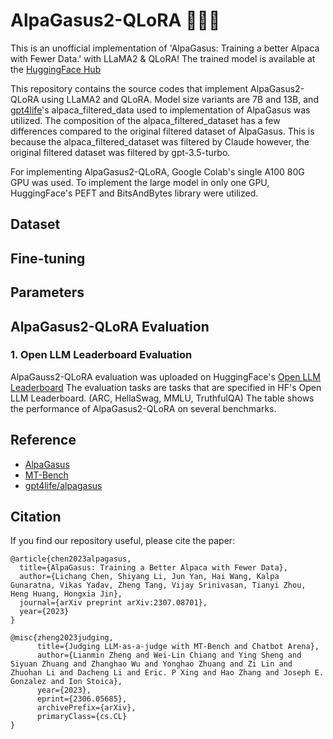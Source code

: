 # AlpaGasus2-QLoRA 🦙🦄🤏
This is an unofficial implementation of 'AlpaGasus: Training a better Alpaca with Fewer Data.' with LLaMA2 & QLoRA! The trained model is available at the [HuggingFace Hub]()

This repository contains the source codes that implement AlpaGasus2-QLoRA using LLaMA2 and QLoRA.
Model size variants are 7B and 13B, and [gpt4life](https://github.com/gpt4life/alpagasus)'s alpaca_filtered_data used to implementation of AlpaGasus was utilized.
The composition of the alpaca_filtered_dataset has a few differences compared to the original filtered dataset of AlpaGasus. 
This is because the alpaca_filtered_dataset was filtered by Claude however, the original filtered dataset was filtered by gpt-3.5-turbo.

For implementing AlpaGasus2-QLoRA, Google Colab's single A100 80G GPU was used. 
To implement the large model in only one GPU, HuggingFace's PEFT and BitsAndBytes library were utilized. 

## Dataset

## Fine-tuning

## Parameters

## AlpaGasus2-QLoRA Evaluation
### 1. Open LLM Leaderboard Evaluation
AlpaGauss2-QLoRA evaluation was uploaded on HuggingFace's [Open LLM Leaderboard](https://huggingface.co/spaces/HuggingFaceH4/open_llm_leaderboard) 
The evaluation tasks are tasks that are specified in HF's Open LLM Leaderboard. (ARC, HellaSwag, MMLU, TruthfulQA)
The table shows the performance of AlpaGasus2-QLoRA on several benchmarks.

## Reference
- [AlpaGasus](https://lichang-chen.github.io/AlpaGasus/)
- [MT-Bench](https://arxiv.org/abs/2306.05685)
- [gpt4life/alpagasus](https://github.com/gpt4life/alpagasus)

## Citation
If you find our repository useful, please cite the paper:
```
@article{chen2023alpagasus,
  title={AlpaGasus: Training a Better Alpaca with Fewer Data},
  author={Lichang Chen, Shiyang Li, Jun Yan, Hai Wang, Kalpa Gunaratna, Vikas Yadav, Zheng Tang, Vijay Srinivasan, Tianyi Zhou, Heng Huang, Hongxia Jin},
  journal={arXiv preprint arXiv:2307.08701},
  year={2023}
}
```

```
@misc{zheng2023judging,
      title={Judging LLM-as-a-judge with MT-Bench and Chatbot Arena},
      author={Lianmin Zheng and Wei-Lin Chiang and Ying Sheng and Siyuan Zhuang and Zhanghao Wu and Yonghao Zhuang and Zi Lin and Zhuohan Li and Dacheng Li and Eric. P Xing and Hao Zhang and Joseph E. Gonzalez and Ion Stoica},
      year={2023},
      eprint={2306.05685},
      archivePrefix={arXiv},
      primaryClass={cs.CL}
}
```
